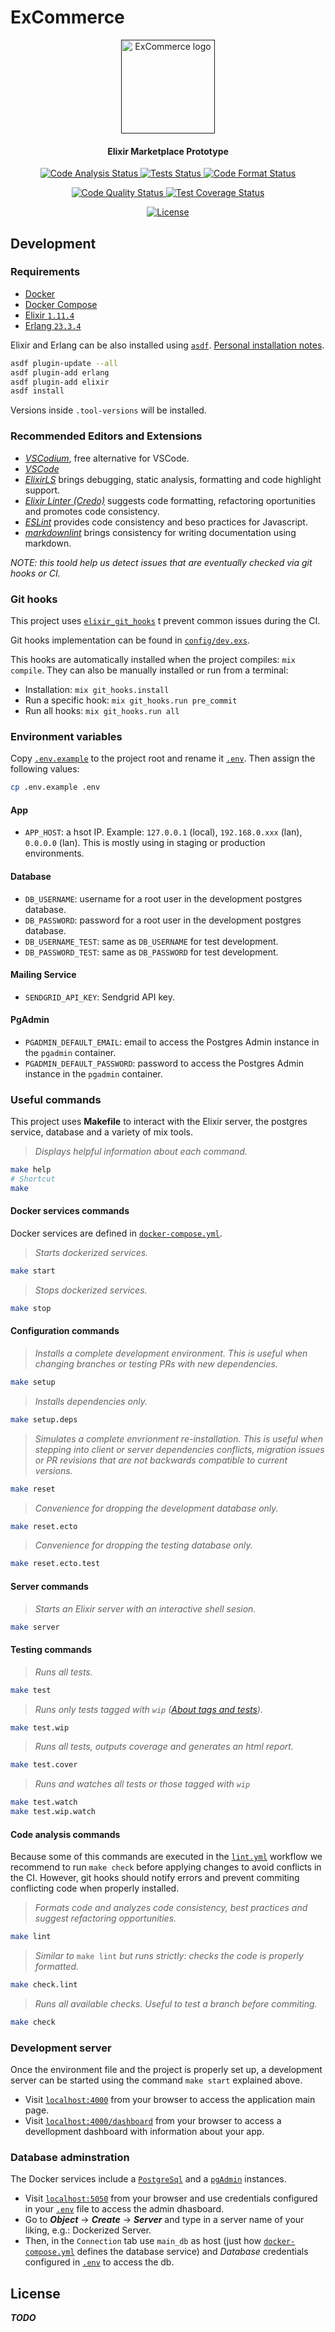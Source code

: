# ExCommerce

<p align="center">
  <a
    href=""
    target="_blank" rel="noopener noreferrer"
  >
    <img
      width="150px" src="logo.svg"
      alt="ExCommerce logo"
    />
  </a>
</p>

<h4 align="center">
  Elixir Marketplace Prototype
</h4>

<p align="center" style="margin-top: 14px;">
  <a href="https://github.com/sgobotta/ex_commerce/actions/workflows/dialyzer.yml">
    <img
      src="https://github.com/sgobotta/ex_commerce/actions/workflows/dialyzer.yml/badge.svg"
      alt="Code Analysis Status"
    >
  </a>
  <a href="https://github.com/sgobotta/ex_commerce/actions/workflows/test.yml">
    <img
      src="https://github.com/sgobotta/ex_commerce/actions/workflows/test.yml/badge.svg"
      alt="Tests Status"
    >
  </a>
  <a href="https://github.com/sgobotta/ex_commerce/actions/workflows/lint.yml">
    <img
      src="https://github.com/sgobotta/ex_commerce/actions/workflows/lint.yml/badge.svg"
      alt="Code Format Status"
    >
  </a>
</p>

<p align="center" style="margin-top: 14px;">
  <a href="https://www.codacy.com/gh/sgobotta/ex_commerce/"
  >
    <img
      src=""
      alt="Code Quality Status"
      />
    </a>
  <a href='https://coveralls.io/github/sgobotta/ex_commerce'>
    <img
      src='https://coveralls.io/repos/github/sgobotta/ex_commerce/badge.svg'
      alt='Test Coverage Status'
    />
  </a>
</p>

<p align="center" style="margin-top: 14px;">
  <a
    href="https://github.com/sgobotta/ex_commerce/blob/main/LICENSE"
  >
    <img
      src=""
      alt="License"
    >
  </a>
</p>

## Development

### Requirements

+ [Docker](https://docs.docker.com/engine/install/ubuntu/)
+ [Docker Compose](https://docs.docker.com/compose/install/)
+ [Elixir `1.11.4`](https://elixir-lang.org/install.html)
+ [Erlang `23.3.4`](https://erlang.org/doc/installation_guide/users_guide.html)

Elixir and Erlang can be also installed using [`asdf`](https://asdf-vm.com/#/core-manage-asdf?id=install). [Personal installation notes](https://gist.github.com/sgobotta/514a3e452f7bc37c558fc93a2768ccd2).

 ```bash
 asdf plugin-update --all
 asdf plugin-add erlang
 asdf plugin-add elixir
 asdf install
 ```

Versions inside `.tool-versions` will be installed.

### Recommended Editors and Extensions

+ [*VSCodium*](https://vscodium.com/#install), free alternative for VSCode.
+ [*VSCode*](https://code.visualstudio.com/Download)
+ [*ElixirLS*](https://marketplace.visualstudio.com/items?itemName=JakeBecker.elixir-ls) brings debugging, static analysis, formatting and code highlight support.
+ [*Elixir Linter (Credo)*](https://marketplace.visualstudio.com/items?itemName=pantajoe.vscode-elixir-credo) suggests code formatting, refactoring oportunities and promotes code consistency.
+ [*ESLint*](https://marketplace.visualstudio.com/items?itemName=dbaeumer.vscode-eslint) provides code consistency and beso practices for Javascript.
+ [*markdownlint*](https://marketplace.visualstudio.com/items?itemName=DavidAnson.vscode-markdownlint) brings consistency for writing documentation using markdown.

*NOTE: this toold help us detect issues that are eventually checked via git hooks or CI.*

### Git hooks

This project uses [`elixir_git_hooks`](https://github.com/qgadrian/elixir_git_hooks) t prevent common issues during the CI.

Git hooks implementation can be found in [`config/dev.exs`](config/dev.exs).

This hooks are automatically installed when the project compiles: `mix compile`. They can also be manually installed or run from a terminal:

+ Installation: `mix git_hooks.install`
+ Run a specific hook: `mix git_hooks.run pre_commit`
+ Run all hooks: `mix git_hooks.run all`

### Environment variables

Copy [`.env.example`](.env.example) to the project root and rename it [`.env`](.env). Then assign the following values:

```bash
cp .env.example .env
```

#### App

+ `APP_HOST`: a hsot IP. Example: `127.0.0.1` (local), `192.168.0.xxx` (lan), `0.0.0.0` (lan). This is mostly using in staging or production environments.

#### Database

+ `DB_USERNAME`: username for a root user in the development postgres database.
+ `DB_PASSWORD`: password for a root user in the development postgres database.
+ `DB_USERNAME_TEST`: same as `DB_USERNAME` for test development.
+ `DB_PASSWORD_TEST`: same as `DB_PASSWORD` for test development.

#### Mailing Service

+ `SENDGRID_API_KEY`: Sendgrid API key.

#### PgAdmin

+ `PGADMIN_DEFAULT_EMAIL`: email to access the Postgres Admin instance in the `pgadmin` container.
+ `PGADMIN_DEFAULT_PASSWORD`: password to access the Postgres Admin instance in the `pgadmin` container.

### Useful commands

This project uses **Makefile** to interact with the Elixir server, the postgres service, database and a variety of mix tools.

> *Displays helpful information about each command.*

```bash
make help
# Shortcut
make
```

#### Docker services commands

Docker services are defined in [`docker-compose.yml`](docker-compose.yml).

> *Starts dockerized services.*

```bash
make start
```

> *Stops dockerized services.*

```bash
make stop
```

#### Configuration commands

> *Installs a complete development environment. This is useful when changing branches or testing PRs with new dependencies.*

```bash
make setup
```

> *Installs dependencies only.*

```bash
make setup.deps
```

> *Simulates a complete envrionment re-installation. This is useful when stepping into client or server dependencies conflicts, migration issues or PR revisions that are not backwards compatible to current versions.*

```bash
make reset
```

> *Convenience for dropping the development database only.*

```bash
make reset.ecto
```

> *Convenience for dropping the testing database only.*

```bash
make reset.ecto.test
```

#### Server commands

> *Starts an Elixir server with an interactive shell sesion.*

```bash
make server
```

#### Testing commands

> *Runs all tests.*

```bash
make test
```

> *Runs only tests tagged with `wip` ([About tags and tests](https://hexdocs.pm/phoenix/testing.html#running-tests-using-tags)).*

```bash
make test.wip
```

> *Runs all tests, outputs coverage and generates an html report.*

```bash
make test.cover
```

> *Runs and watches all tests or those tagged with `wip`*

```bash
make test.watch
make test.wip.watch
```

#### Code analysis commands

Because some of this commands are executed in the [`lint.yml`](.github/workflows.lint.yml) workflow we recommend to run `make check` before applying changes to avoid conflicts in the CI. However, git hooks should notify errors and prevent commiting conflicting code when properly installed.

> *Formats code and analyzes code consistency, best practices and suggest refactoring opportunities.*

```bash
make lint
```

> *Similar to* `make lint` *but runs strictly: checks the code is properly formatted.*

```bash
make check.lint
```

> *Runs all available checks. Useful to test a branch before commiting.*

```bash
make check
```

### Development server

Once the environment file and the project is properly set up, a development server can be started using the command `make start` explained above.

+ Visit [`localhost:4000`](http://localhost:4000) from your browser to access the application main page.
+ Visit [`localhost:4000/dashboard`](http://localhost:4000/dashboard/home) from your browser to access a devellopment dashboard with information about your app.

### Database adminstration

The Docker services include a [`PostgreSql`](https://www.postgresql.org/) and a [`pgAdmin`](https://www.pgadmin.org/) instances.

+ Visit [`localhost:5050`](http://localhost:5050/) from your browser and use credentials configured in your [`.env`](.env.example) file to access the admin dhasboard.
+ Go to ***Object*** -> ***Create*** -> ***Server*** and type in a server name of your liking, e.g.: Dockerized Server.
+ Then, in the `Connection` tab use `main_db` as host (just how [`docker-compose.yml`](docker-compose.yml) defines the database service) and *Database* credentials configured in [`.env`](.env.example) to access the db.

## License

***TODO***
